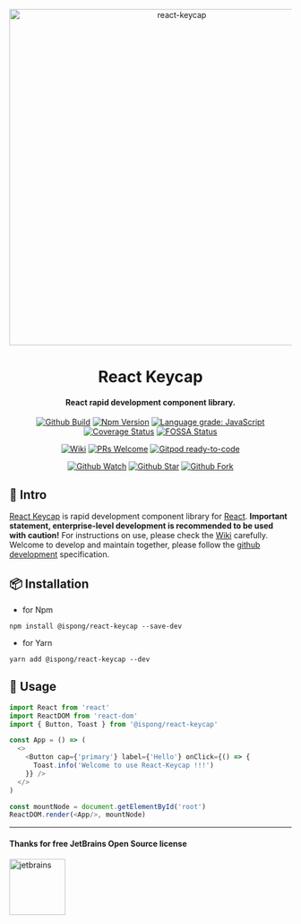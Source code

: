 <p align="center">
  <a href="https://github.com/ispong/react-keycap">
    <img alt="react-keycap" width="600" src="https://gitee.com/ispong/blog-images/raw/master/design/keycap.png">
  </a>
</p>

<h1 align="center">
    React Keycap
</h1>

<h4 align="center">
    React rapid development component library.
</h4>

<div align="center">

[![Github Build](https://github.com/ispong/react-keycap/workflows/build/badge.svg)](https://github.com/ispong/react-keycap/actions?query=workflow%3A%22build%22)
[![Npm Version](https://img.shields.io/npm/v/@ispong/react-keycap)](https://www.npmjs.com/package/@ispong/react-keycap)
[![Language grade: JavaScript](https://img.shields.io/lgtm/grade/javascript/g/ispong/react-keycap.svg?logo=lgtm&logoWidth=18)](https://lgtm.com/projects/g/ispong/react-keycap/context:javascript)
[![Coverage Status](https://coveralls.io/repos/github/ispong/react-keycap/badge.svg?branch=latest)](https://coveralls.io/github/ispong/react-keycap?branch=latest)
[![FOSSA Status](https://app.fossa.com/api/projects/git%2Bgithub.com%2Fispong%2Freact-keycap.svg?type=shield)](https://app.fossa.com/projects/git%2Bgithub.com%2Fispong%2Freact-keycap?ref=badge_shield)

</div>

<div align="center">

[![Wiki](https://img.shields.io/badge/Wiki-docs-important)](https://github.com/ispong/react-keycap/wiki)
[![PRs Welcome](https://img.shields.io/badge/PRs-welcome-brightgreen.svg)](https://github.com/ispong/react-keycap/blob/main/CONTRIBUTING.md)
[![Gitpod ready-to-code](https://img.shields.io/badge/Gitpod-ready--to--code-blue?logo=gitpod)](https://gitpod.io/#https://github.com/ispong/react-keycap)

</div>

<div align="center">

[![Github Watch](https://img.shields.io/github/watchers/ispong/react-keycap?style=social)](https://github.com/ispong/react-keycap/watchers)
[![Github Star](https://img.shields.io/github/stars/ispong/react-keycap?style=social)](https://github.com/ispong/react-keycap/stargazers)
[![Github Fork](https://img.shields.io/github/forks/ispong/react-keycap?style=social)](https://github.com/ispong/react-keycap/network/members)

</div>

## 🐣 Intro

[React Keycap](https://github.com/ispong/react-keycap) is rapid development component library for [React](https://reactjs.org/).
**Important statement, enterprise-level development is recommended to be used with caution!**
For instructions on use, please check the [Wiki](https://github.com/ispong/react-keycap/wiki) carefully.
Welcome to develop and maintain together, please follow the [github development](https://github.com/ispong/react-keycap/blob/main/CONTRIBUTING.md) specification.

## 📦 Installation

- for Npm

```shell script
npm install @ispong/react-keycap --save-dev
```

- for Yarn

```shell script
yarn add @ispong/react-keycap --dev
```

## 🔨 Usage

```javascript
import React from 'react'
import ReactDOM from 'react-dom'
import { Button, Toast } from '@ispong/react-keycap'

const App = () => (
  <>
    <Button cap={'primary'} label={'Hello'} onClick={() => {
      Toast.info('Welcome to use React-Keycap !!!')
    }} />
  </>
)

const mountNode = document.getElementById('root')
ReactDOM.render(<App/>, mountNode)
```

***

#### Thanks for free JetBrains Open Source license

<a href="https://www.jetbrains.com/?from=react-keycap" target="_blank"><img src="https://gitee.com/ispong/blog-images/raw/master/idea/jetbrains-3.png" height="100" alt="jetbrains"/></a>